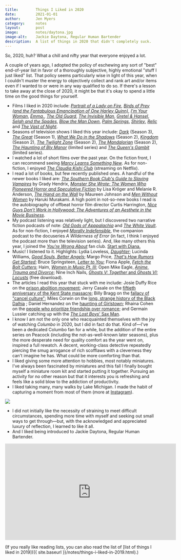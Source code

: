 ```yaml
---
title:        Things I Liked in 2020
date:         2021-01-01
author:       Jen Myers
category:     notes
layout:       post
image:        notes/daytona.jpg
image-alt:    Jackie Daytona, Regular Human Bartender
description:  A list of things in 2020 that didn't completely suck.
---
```


So, 2020, huh? What a chill and nifty year that everyone enjoyed a lot.

A couple of years ago, I adopted the policy of eschewing any sort of "best" end-of-year list in favor of a thoroughly subjective, highly emotional "stuff I just liked" list. That policy seems particularly wise in light of this year, when I couldn't muster the energy to objectively collect and rank art and/or items even if I wanted to or were in any way qualified to do so. If there's a lesson to take away at the close of 2020, it might be that it's okay to spend a little time on the good things for yourself.

- Films I liked in 2020 include: <a href="https://letterboxd.com/film/portrait-of-a-lady-on-fire/"><em>Portrait of a Lady on Fire</em></a>, <a href="https://letterboxd.com/film/birds-of-prey-and-the-fantabulous-emancipation-of-one-harley-quinn/"><em>Birds of Prey (and the Fantabulous Emancipation of One Harley Quinn)</em></a>, <a href="https://letterboxd.com/film/im-your-woman/"><em>I'm Your Woman</em></a>, <a href="https://letterboxd.com/film/emma-2020/"><em>Emma.</em></a>, <a href="https://letterboxd.com/film/the-old-guard-2020/"><em>The Old Guard</em></a>, <a href="https://letterboxd.com/film/the-invisible-man-2020/"><em>The Invisible Man</em></a>, <a href="https://letterboxd.com/film/gretel-hansel/"><em>Gretel & Hansel</em></a>, <a href="https://letterboxd.com/film/selah-and-the-spades/"><em>Selah and the Spades</em></a>, <a href="https://letterboxd.com/film/blow-the-man-down/"><em>Blow the Man Down</em></a>, <a href="https://letterboxd.com/film/palm-springs-2020/"><em>Palm Springs</em></a>, <a href="https://letterboxd.com/film/shirley-2020/"><em>Shirley</em></a>, <a href="https://letterboxd.com/film/relic/"><em>Relic</em></a> and <a href="https://letterboxd.com/film/the-vast-of-night/"><em>The Vast of Night</em></a>.
- Seasons of television shows I liked this year include: <a href="https://www.netflix.com/title/80100172"><em>Dark</em></a> (Season 3), <a href="https://www.hulu.com/series/the-great-238db0d4-c476-47ed-9bee-d326fd302f7d"><em>The Great</em></a> (Season 1), <a href="https://www.fxnetworks.com/shows/what-we-do-in-the-shadows"><em>What We Do in the Shadows</em></a> (Season 2), <a href="https://www.netflix.com/Title/80180171"><em>Kingdom</em></a> (Season 2), <a href="https://www.cbs.com/shows/the-twilight-zone/"><em>The Twilight Zone</em></a> (Season 2), <a href="https://www.disneyplus.com/series/the-mandalorian/3jLIGMDYINqD"><em>The Mandalorian</em></a> (Season 2), <a href="https://www.netflix.com/title/81237854"><em>The Haunting of Bly Manor</em></a> (limited series) and <a href="https://www.netflix.com/title/80234304"><em>The Queen's Gambit</em></a> (limited series).
- I watched a lot of short films over the past year. On the fiction front, I can recommend seeing <a href="https://vimeo.com/416713487"><em>Marcy Learns Something New</em></a>. As for non-fiction, I enjoyed <a href="https://letterboxd.com/film/the-claudia-kishi-club/"><em>The Claudia Kishi Club</em></a> (streaming on Netflix).
- I read a lot of books, but few recently published ones. A handful of the newer books I liked are: <a href="https://www.goodreads.com/book/show/44074800-the-southern-book-club-s-guide-to-slaying-vampires"><em>The Southern Book Club's Guide to Slaying Vampires</em></a> by Grady Hendrix, <a href="https://www.goodreads.com/book/show/44326161-monster-she-wrote"><em>Monster She Wrote: The Women Who Pioneered Horror and Speculative Fiction</em></a> by Lisa Kröger and Melanie R. Anderson, <a href="https://www.goodreads.com/book/show/45240918-the-hand-on-the-wall"><em>The Hand on the Wall</em></a> by Maureen Johnson and <a href="https://www.goodreads.com/book/show/33877926-men-without-women"><em>Men Without Women</em></a> by Haruki Murakami. A high point in not-so-new books I read is the autobiography of offbeat horror film director Curtis Harrington, <a href="https://www.goodreads.com/book/show/17674509-nice-guys-don-t-work-in-hollywood"><em>Nice Guys Don’t Work in Hollywood: The Adventures of an Aesthete in the Movie Business</em></a>.
- My podcast listening was relatively light, but I discovered two narrative fiction podcasts of note: <a href="https://www.oldgodsofappalachia.com/"><em>Old Gods of Apppalachia</em></a> and <a href="https://thewhitevault.com/"><em>The White Vault</em></a>. As for non-fiction, I enjoyed <a href="https://www.fxnetworks.com/shows/a-wilderness-of-error/morally-indefensible-podcast"><em>Morally Indefensible</em></a>, the companion podcast to the docuseries <em>A Wilderness of Error</em> (in fact, I think I enjoyed the podcast more than the television series). And, like many others this year, I joined the <a href="https://yourewrongabout.com/"><em>You're Wrong About</em></a> fan club. <a href="https://www.buzzsprout.com/1112270/5631094-princess-diana-part-1-the-courtship">Start with Diana.</a>
- Music! I listened to it. Highlights: Lydia Loveless, <a href="https://lydialoveless.bandcamp.com/album/daughter"><em>Daughter</em></a>; Lucinda Williams, <a href="https://music.apple.com/us/album/good-souls-better-angels/1499559572"><em>Good Souls, Better Angels</em></a>; Margo Price, <a href="https://margoprice.bandcamp.com/album/thats-how-rumors-get-started"><em>That's How Rumors Get Started</em></a>; Bruce Springsteen, <a href="https://brucespringsteen.net/albums/letter-to-you"><em>Letter to You</em></a>; Fiona Apple, <a href="https://music.apple.com/us/album/fetch-the-bolt-cutters/1507811635"><em>Fetch the Bolt Cutters</em></a>; Haim, <a href="https://music.apple.com/us/album/1500345235"><em>Women in Music Pt. III</em></a>; Open Mike Eagle, <a href="https://openmikeeagle.bandcamp.com/album/anime-trauma-and-divorce"><em>Anime, Trauma and Divorce</em></a>; Nine Inch Nails, <a href="https://store.nin.com/products/ghosts-digital-download"><em>Ghosts V: Together</em> and <em>Ghosts VI: Locusts</em></a> (free download).
- The articles I read this year that stuck with me include: Josie Duffy Rice on the [prison abolition movement](https://www.vanityfair.com/culture/2020/08/the-abolition-movement); Jerry Casale on the [fiftieth anniversary of the Kent State massacre](https://www.rollingstone.com/music/music-news/devo-jerry-casale-interview-kent-state-massacre-protest-992651/); Billy Bragg on the [fallacy of "cancel culture"](https://www.theguardian.com/commentisfree/2020/jul/10/free-speech-young-people); Miles Corwin on the [long, strange history of the Black Dalhia](https://delacortereview.org/2020/09/10/the-black-dahlia-the-long-strange-history-of-los-angeles-coldest-cold-case/) ; Daniel Hernandez on the [haunting of Girlstown](https://www.vox.com/the-highlight/21242299/outbreak-girlstown-chalco-world-villages-villa-de-las-ninas); Rhaina Cohen on the [people who prioritize friendship over romance](https://www.theatlantic.com/family/archive/2020/10/people-who-prioritize-friendship-over-romance/616779/); and Germain Lussier catching up with the [_The Lost Boys_' Sax Man](https://io9.gizmodo.com/the-true-story-of-the-lost-boys-sax-man-1842774832).
- I know I am not the only one who reacquainted themselves with the joy of watching <em>Columbo</em> in 2020, but I did in fact do that. Kind of—I've been a dedicated Columbo fan for a while, but the addition of the entire series on Peacock (including the not-as-well-known later seasons), plus the more desperate need for quality comfort as the year went on, inspired a full rewatch. A decent, working-class detective repeatedly piercing the smug arrogance of rich scofflaws with a cleverness they can't imagine he has. What could be more comforting than that.
- I liked giving some more attention to hobbies, most notably miniatures. I've always been fascinated by miniatures and this fall I finally bought myself a miniature room kit and started putting it together. Pursuing an activity for no other reason but that it interests you is refreshing and feels like a solid blow to the addiction of productivity.
- I liked taking many, many walks by Lake Michigan. I made the habit of capturing a moment from most of them (more at <a href="https://www.instagram.com/antiheroine/">Instagram</a>).

<div><img src="{{ site.baseurl }}/images/notes/lakes.jpg" /></div>

- I did not initially like the necessity of straining to meet difficult circumstances, spending more time with myself and seeking out small ways to get through—but, with the acknowledged and appreciated luxury of reflection, I learned to like it all.
- And I liked being introduced to Jackie Daytona, Regular Human Bartender.

<div class="youtube-video-container">
  <iframe width="560" height="315" src="https://www.youtube.com/embed/E2eOiqeLH4k" frameborder="0" allow="accelerometer; autoplay; clipboard-write; encrypted-media; gyroscope; picture-in-picture" allowfullscreen></iframe>
</div>

(If you really like reading lists, you can also read the list of [list of things I liked in 2019]({{ site.baseurl }}/notes/things-i-liked-in-2019.html).)
